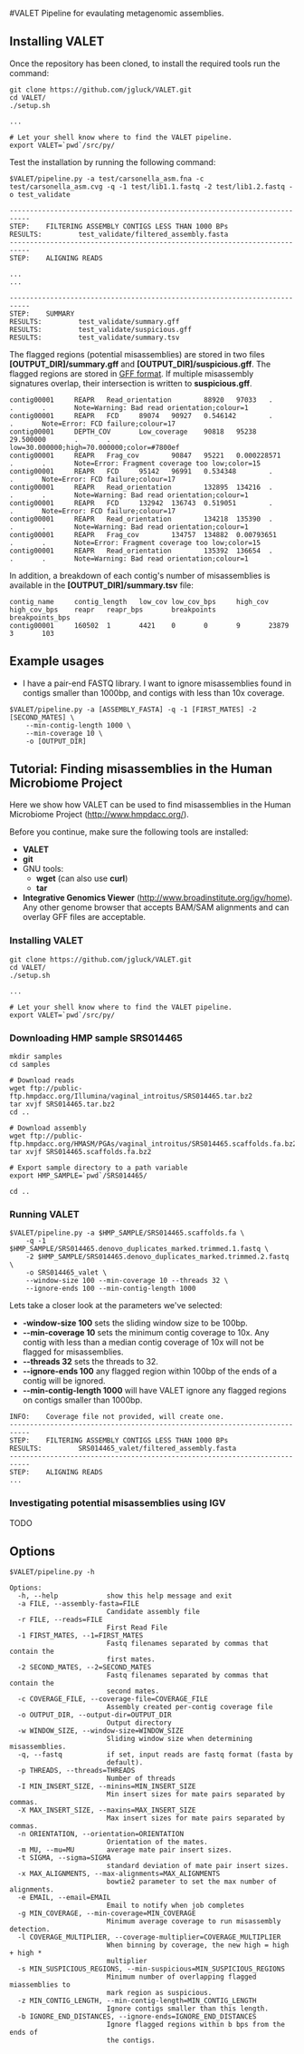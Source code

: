 #VALET
Pipeline for evaulating metagenomic assemblies.

## Installing VALET
Once the repository has been cloned, to install the required tools run the command:
```
git clone https://github.com/jgluck/VALET.git
cd VALET/
./setup.sh

...

# Let your shell know where to find the VALET pipeline.
export VALET=`pwd`/src/py/
```

Test the installation by running the following command:

```
$VALET/pipeline.py -a test/carsonella_asm.fna -c test/carsonella_asm.cvg -q -1 test/lib1.1.fastq -2 test/lib1.2.fastq -o test_validate
```
```
---------------------------------------------------------------------------
STEP:    FILTERING ASSEMBLY CONTIGS LESS THAN 1000 BPs
RESULTS:         test_validate/filtered_assembly.fasta
---------------------------------------------------------------------------
STEP:    ALIGNING READS

...
...

---------------------------------------------------------------------------
STEP:    SUMMARY
RESULTS:         test_validate/summary.gff
RESULTS:         test_validate/suspicious.gff
RESULTS:         test_validate/summary.tsv

```

The flagged regions (potential misassemblies) are stored in two files **[OUTPUT_DIR]/summary.gff** and **[OUTPUT_DIR]/suspicious.gff**.
The flagged regions are stored in [GFF format](http://www.sanger.ac.uk/resources/software/gff/spec.html).  If multiple misassembly signatures overlap, their intersection is written to **suspicious.gff**.

```
contig00001     REAPR   Read_orientation        88920   97033   .       .       .       Note=Warning: Bad read orientation;colour=1
contig00001     REAPR   FCD     89074   90927   0.546142        .       .       Note=Error: FCD failure;colour=17
contig00001     DEPTH_COV       Low_coverage    90818   95238   29.500000       .       .       low=30.000000;high=70.000000;color=#7800ef
contig00001     REAPR   Frag_cov        90847   95221   0.000228571     .       .       Note=Error: Fragment coverage too low;color=15
contig00001     REAPR   FCD     95142   96991   0.534348        .       .       Note=Error: FCD failure;colour=17
contig00001     REAPR   Read_orientation        132895  134216  .       .       .       Note=Warning: Bad read orientation;colour=1
contig00001     REAPR   FCD     132942  136743  0.519051        .       .       Note=Error: FCD failure;colour=17
contig00001     REAPR   Read_orientation        134218  135390  .       .       .       Note=Warning: Bad read orientation;colour=1
contig00001     REAPR   Frag_cov        134757  134882  0.00793651      .       .       Note=Error: Fragment coverage too low;color=15
contig00001     REAPR   Read_orientation        135392  136654  .       .       .       Note=Warning: Bad read orientation;colour=1
```

In addition, a breakdown of each contig's number of misassemblies is available in the **[OUTPUT_DIR]/summary.tsv** file:

```
contig_name     contig_length   low_cov low_cov_bps     high_cov        high_cov_bps    reapr   reapr_bps       breakpoints     breakpoints_bps
contig00001     160502  1       4421    0       0       9       23879   3       103
```

## Example usages

* I have a pair-end FASTQ library.  I want to ignore misassemblies found in contigs smaller than 1000bp, and contigs with less than 10x coverage.

```
$VALET/pipeline.py -a [ASSEMBLY_FASTA] -q -1 [FIRST_MATES] -2 [SECOND_MATES] \
    --min-contig-length 1000 \
    --min-coverage 10 \
    -o [OUTPUT_DIR]
```


## Tutorial: Finding misassemblies in the Human Microbiome Project

Here we show how VALET can be used to find misassemblies in the Human Microbiome Project (http://www.hmpdacc.org/).

Before you continue, make sure the following tools are installed:
* **VALET**
* **git**
* GNU tools:
    * **wget** (can also use **curl**)
    * **tar**
* **Integrative Genomics Viewer** (http://www.broadinstitute.org/igv/home).  Any other genome browser that accepts BAM/SAM alignments and can overlay GFF files are acceptable.

### Installing VALET
```
git clone https://github.com/jgluck/VALET.git
cd VALET/
./setup.sh

...

# Let your shell know where to find the VALET pipeline.
export VALET=`pwd`/src/py/
```

### Downloading HMP sample SRS014465
```
mkdir samples
cd samples

# Download reads
wget ftp://public-ftp.hmpdacc.org/Illumina/vaginal_introitus/SRS014465.tar.bz2
tar xvjf SRS014465.tar.bz2
cd ..

# Download assembly
wget ftp://public-ftp.hmpdacc.org/HMASM/PGAs/vaginal_introitus/SRS014465.scaffolds.fa.bz2
tar xvjf SRS014465.scaffolds.fa.bz2

# Export sample directory to a path variable
export HMP_SAMPLE=`pwd`/SRS014465/

cd ..
```

### Running VALET

```
$VALET/pipeline.py -a $HMP_SAMPLE/SRS014465.scaffolds.fa \
    -q -1 $HMP_SAMPLE/SRS014465.denovo_duplicates_marked.trimmed.1.fastq \
    -2 $HMP_SAMPLE/SRS014465.denovo_duplicates_marked.trimmed.2.fastq \
    -o SRS014465_valet \
    --window-size 100 --min-coverage 10 --threads 32 \
    --ignore-ends 100 --min-contig-length 1000
```

Lets take a closer look at the parameters we've selected:
* **-window-size 100** sets the sliding window size to be 100bp.
* **--min-coverage 10** sets the minimum contig coverage to 10x.  Any contig with less than a median contig coverage of 10x will not be flagged for misassemblies.
* **--threads 32** sets the threads to 32. 
* **--ignore-ends 100** any flagged region within 100bp of the ends of a contig will be ignored.
* **--min-contig-length 1000** will have VALET ignore any flagged regions on contigs smaller than 1000bp.

```
INFO:    Coverage file not provided, will create one.
---------------------------------------------------------------------------
STEP:    FILTERING ASSEMBLY CONTIGS LESS THAN 1000 BPs
RESULTS:         SRS014465_valet/filtered_assembly.fasta
---------------------------------------------------------------------------
STEP:    ALIGNING READS
...
```

### Investigating potential misassemblies using IGV
TODO

## Options
```
$VALET/pipeline.py -h

Options:
  -h, --help            show this help message and exit
  -a FILE, --assembly-fasta=FILE
                        Candidate assembly file
  -r FILE, --reads=FILE
                        First Read File
  -1 FIRST_MATES, --1=FIRST_MATES
                        Fastq filenames separated by commas that contain the
                        first mates.
  -2 SECOND_MATES, --2=SECOND_MATES
                        Fastq filenames separated by commas that contain the
                        second mates.
  -c COVERAGE_FILE, --coverage-file=COVERAGE_FILE
                        Assembly created per-contig coverage file
  -o OUTPUT_DIR, --output-dir=OUTPUT_DIR
                        Output directory
  -w WINDOW_SIZE, --window-size=WINDOW_SIZE
                        Sliding window size when determining misassemblies.
  -q, --fastq           if set, input reads are fastq format (fasta by
                        default).
  -p THREADS, --threads=THREADS
                        Number of threads
  -I MIN_INSERT_SIZE, --minins=MIN_INSERT_SIZE
                        Min insert sizes for mate pairs separated by commas.
  -X MAX_INSERT_SIZE, --maxins=MAX_INSERT_SIZE
                        Max insert sizes for mate pairs separated by commas.
  -n ORIENTATION, --orientation=ORIENTATION
                        Orientation of the mates.
  -m MU, --mu=MU        average mate pair insert sizes.
  -t SIGMA, --sigma=SIGMA
                        standard deviation of mate pair insert sizes.
  -x MAX_ALIGNMENTS, --max-alignments=MAX_ALIGNMENTS
                        bowtie2 parameter to set the max number of alignments.
  -e EMAIL, --email=EMAIL
                        Email to notify when job completes
  -g MIN_COVERAGE, --min-coverage=MIN_COVERAGE
                        Minimum average coverage to run misassembly detection.
  -l COVERAGE_MULTIPLIER, --coverage-multiplier=COVERAGE_MULTIPLIER
                        When binning by coverage, the new high = high + high *
                        multiplier
  -s MIN_SUSPICIOUS_REGIONS, --min-suspicious=MIN_SUSPICIOUS_REGIONS
                        Minimum number of overlapping flagged miassemblies to
                        mark region as suspicious.
  -z MIN_CONTIG_LENGTH, --min-contig-length=MIN_CONTIG_LENGTH
                        Ignore contigs smaller than this length.
  -b IGNORE_END_DISTANCES, --ignore-ends=IGNORE_END_DISTANCES
                        Ignore flagged regions within b bps from the ends of
                        the contigs.
```


